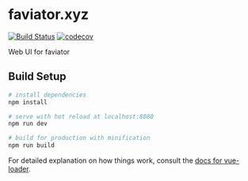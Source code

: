 # faviator.xyz
[![Build Status](https://travis-ci.org/faviator/faviator.xyz.svg?branch=dev)](https://travis-ci.org/faviator/faviator.xyz)
[![codecov](https://codecov.io/gh/faviator/faviator.xyz/branch/dev/graph/badge.svg)](https://codecov.io/gh/faviator/faviator.xyz)

Web UI for faviator

## Build Setup

``` bash
# install dependencies
npm install

# serve with hot reload at localhost:8080
npm run dev

# build for production with minification
npm run build
```

For detailed explanation on how things work, consult the [docs for vue-loader](http://vuejs.github.io/vue-loader).
